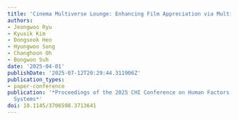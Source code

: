 ```yaml
---
title: 'Cinema Multiverse Lounge: Enhancing Film Appreciation via Multi-Agent Conversations'
authors:
- Jeongwoo Ryu
- Kyusik Kim
- Dongseok Heo
- Hyungwoo Song
- Changhoon Oh
- Bongwon Suh
date: '2025-04-01'
publishDate: '2025-07-12T20:29:44.311906Z'
publication_types:
- paper-conference
publication: '*Proceedings of the 2025 CHI Conference on Human Factors in Computing
  Systems*'
doi: 10.1145/3706598.3713641
---
```


